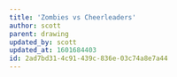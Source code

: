 ```yaml
---
title: 'Zombies vs Cheerleaders'
author: scott
parent: drawing
updated_by: scott
updated_at: 1601684403
id: 2ad7bd31-4c91-439c-836e-03c74a8e7a44
---
```

